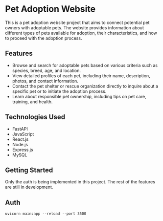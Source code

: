 # Pet Adoption Website

This is a pet adoption website project that aims to connect potential pet owners with adoptable pets. The website provides information about different types of pets available for adoption, their characteristics, and how to proceed with the adoption process.

## Features

- Browse and search for adoptable pets based on various criteria such as species, breed, age, and location.
- View detailed profiles of each pet, including their name, description, photos, and contact information.
- Contact the pet shelter or rescue organization directly to inquire about a specific pet or to initiate the adoption process.
- Learn about responsible pet ownership, including tips on pet care, training, and health.

## Technologies Used

- FastAPI 
- JavaScript
- React.js
- Node.js
- Express.js
- MySQL

## Getting Started

Only the auth is being implemented in this project. The rest of the features are still in development.

## Auth 

```
uvicorn main:app --reload --port 3500   
```